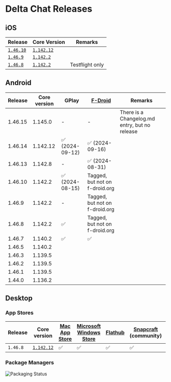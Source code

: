 # Delta Chat Releases

## iOS

| Release                  | Core Version                   | Remarks            |
| ------------------------ | ------------------------------ |--------------------|
| [`1.46.10`][ios-1.46.10] | [`1.142.12`][core-1.142.12]    |                    |
| [`1.46.9`][ios-1.46.9]   | [`1.142.2`][core-1.142.2]      |                    |
| [`1.46.8`][ios-1.46.8]   | [`1.142.2`][core-1.142.2]      | Testflight only    |

[ios-1.46.10]: https://github.com/deltachat/deltachat-ios/releases/tag/1.46.10
[ios-1.46.9]: https://github.com/deltachat/deltachat-ios/releases/tag/1.46.9
[ios-1.46.8]: https://github.com/deltachat/deltachat-ios/releases/tag/1.46.8

[core-1.142.12]: https://github.com/deltachat/deltachat-core-rust/releases/tag/v1.142.12
[core-1.142.2]: https://github.com/deltachat/deltachat-core-rust/releases/tag/v1.142.2

## Android

| Release         | Core version | GPlay           | [F-Droid](https://f-droid.org/packages/com.b44t.messenger/) | Remarks |
|-----------------|--------------|-----------------|--------------------------------|----------|
| 1.46.15         | 1.145.0      | -               | -                              | There is a Changelog.md entry, but no release |
| 1.46.14         | 1.142.12     | ✅ (2024-09-12) | ✅ (2024-09-16)                |          |
| 1.46.13         | 1.142.8      | -               | ✅ (2024-08-31)                |          |
| 1.46.10         | 1.142.2      | ✅ (2024-08-15) | Tagged, but not on f-droid.org |          |
| 1.46.9          | 1.142.2      | -               | Tagged, but not on f-droid.org |          |
| 1.46.8          | 1.142.2      | ✅              | Tagged, but not on f-droid.org |          |
| 1.46.7          | 1.140.2      | ✅              | ✅                             |          |
| 1.46.5          | 1.140.2      |
| 1.46.3          | 1.139.5      |
| 1.46.2          | 1.139.5      |
| 1.46.1          | 1.139.5      |
| 1.44.0          | 1.136.2      |

## Desktop

### App Stores

| Release         | Core version                | [Mac App Store] | [Microsoft Windows Store] | [Flathub] | [Snapcraft] (community) | Remarks |
|-----------------|-----------------------------|-----------------|---------------------------|-----------|-------------------------|---------|
| `1.46.8`        | [`1.142.12`][core-1.142.12] | ✅              | ✅                       | ✅        | ✅                      |         |

[Mac App Store]: https://apps.apple.com/us/app/delta-chat-desktop/id1462750497
[Microsoft Windows Store]: https://www.microsoft.com/en-us/p/deltachat/9pjtxx7hn3pk?activetab=pivot:overviewtab
[Flathub]: https://flathub.org/apps/details/chat.delta.desktop
[snapcraft]: https://snapcraft.io/deltachat-desktop

### Package Managers

![Packaging Status](https://camo.githubusercontent.com/ed010643c5cc7bdd689c25a516f51dfdad6e4c694e253d4e23049219f5810e12/68747470733a2f2f7265706f6c6f67792e6f72672f62616467652f766572746963616c2d616c6c7265706f732f64656c7461636861742d6465736b746f702e737667)
